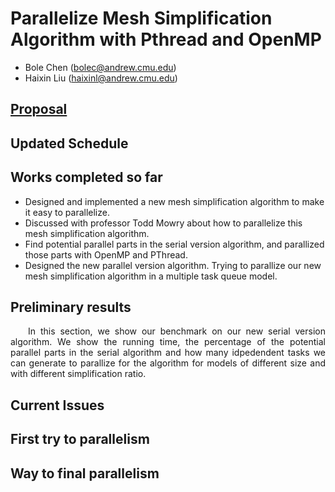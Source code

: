 # Parallelize Mesh Simplification Algorithm with Pthread and OpenMP

- Bole Chen (bolec@andrew.cmu.edu)
- Haixin Liu (haixinl@andrew.cmu.edu)

## [Proposal](./index)

## Updated Schedule

## Works completed so far
- Designed and implemented a new mesh simplification algorithm to make it easy to parallelize.
- Discussed with professor Todd Mowry about how to parallelize this mesh simplification algorithm.
- Find potential parallel parts in the serial version algorithm, and parallized those parts with OpenMP and PThread.
- Designed the new parallel version algorithm. Trying to parallize our new mesh simplification algorithm in a multiple task queue model.

## Preliminary results
<p align="justify">&emsp;&emsp;In this section, we show our benchmark on our new serial version algorithm. We show the running time, the percentage of the potential parallel parts in the serial algorithm and how many idpedendent tasks we can generate to parallize for the algorithm for models of different size and with different simplification ratio.

## Current Issues

## First try to parallelism

## Way to final parallelism

